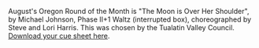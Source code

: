 August's Oregon Round of the Month is "The Moon is Over Her Shoulder", by Michael Johnson, Phase II+1 Waltz (interrupted box), choreographed by Steve and Lori Harris. This was chosen by the Tualatin Valley Council.
[Download your cue sheet here](https://www.roundalab.org/CuesheetsDL2/The%20Moon%20is%20Over%20Her%20Shoulder%2C%20Harris%2C%20S%26L__2%2B1.pdf).